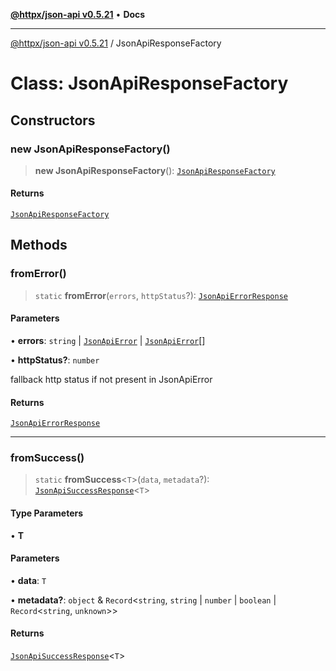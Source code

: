 [**@httpx/json-api v0.5.21**](../README.md) • **Docs**

***

[@httpx/json-api v0.5.21](../README.md) / JsonApiResponseFactory

# Class: JsonApiResponseFactory

## Constructors

### new JsonApiResponseFactory()

> **new JsonApiResponseFactory**(): [`JsonApiResponseFactory`](JsonApiResponseFactory.md)

#### Returns

[`JsonApiResponseFactory`](JsonApiResponseFactory.md)

## Methods

### fromError()

> `static` **fromError**(`errors`, `httpStatus`?): [`JsonApiErrorResponse`](../type-aliases/JsonApiErrorResponse.md)

#### Parameters

• **errors**: `string` \| [`JsonApiError`](../type-aliases/JsonApiError.md) \| [`JsonApiError`](../type-aliases/JsonApiError.md)[]

• **httpStatus?**: `number`

fallback http status if not present in JsonApiError

#### Returns

[`JsonApiErrorResponse`](../type-aliases/JsonApiErrorResponse.md)

***

### fromSuccess()

> `static` **fromSuccess**\<`T`\>(`data`, `metadata`?): [`JsonApiSuccessResponse`](../type-aliases/JsonApiSuccessResponse.md)\<`T`\>

#### Type Parameters

• **T**

#### Parameters

• **data**: `T`

• **metadata?**: `object` & `Record`\<`string`, `string` \| `number` \| `boolean` \| `Record`\<`string`, `unknown`\>\>

#### Returns

[`JsonApiSuccessResponse`](../type-aliases/JsonApiSuccessResponse.md)\<`T`\>
